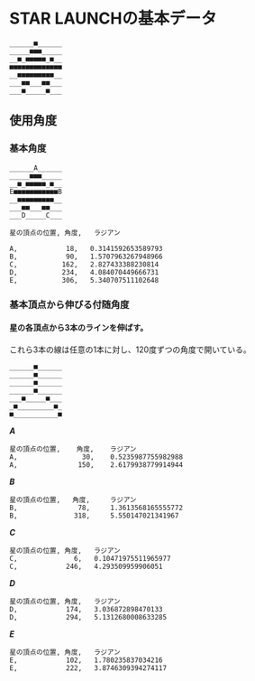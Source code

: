 # STAR LAUNCHの基本データ

```
______■______
_____■■■_____
__■_■■■■■_■__
■■■■■■■■■■■■■
__■■■■■■■■■__
___■■___■■___
___■_____■___
```


## 使用角度
### 基本角度

```
______A______
_____■■■_____
__■_■■■■■_■__
E■■■■■■■■■■■B
__■■■■■■■■■__
___■■___■■___
___D_____C___
```

```
星の頂点の位置, 角度,   ラジアン

A,            18,   0.3141592653589793
B,            90,   1.5707963267948966
C,           162,   2.827433388230814
D,           234,   4.084070449666731
E,           306,   5.340707511102648
```

### 基本頂点から伸びる付随角度

#### 星の各頂点から3本のラインを伸ばす。
これら3本の線は任意の1本に対し、120度ずつの角度で開いている。

```
______■______
______■______
______■______
______■______
___■_____■___
_■_________■_
■___________■
```

***A***
```
星の頂点の位置,    角度,    ラジアン
A,                30,    0.5235987755982988
A,               150,    2.6179938779914944
```

***B***

```
星の頂点の位置,   角度,     ラジアン
B,               78,     1.3613568165555772
B,              318,     5.550147021341967
```

***C***

```
星の頂点の位置, 角度,   ラジアン
C,              6,   0.10471975511965977
C,            246,   4.293509959906051
```

***D***

```
星の頂点の位置, 角度,   ラジアン
D,            174,   3.036872898470133
D,            294,   5.1312680008633285
```

***E***

```
星の頂点の位置, 角度,   ラジアン
E,            102,   1.780235837034216
E,            222,   3.8746309394274117
```